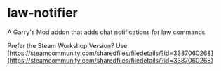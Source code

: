 # law-notifier
A Garry's Mod addon that adds chat notifications for law commands

Prefer the Steam Workshop Version? Use [https://steamcommunity.com/sharedfiles/filedetails/?id=3387060268](https://steamcommunity.com/sharedfiles/filedetails/?id=3387060268)